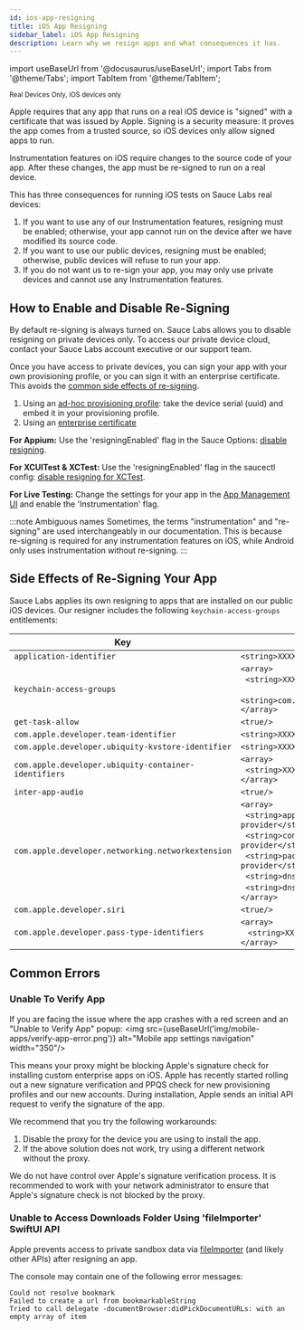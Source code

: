 ```yaml
---
id: ios-app-resigning
title: iOS App Resigning
sidebar_label: iOS App Resigning
description: Learn why we resign apps and what consequences it has.
---
```


import useBaseUrl from '@docusaurus/useBaseUrl';
import Tabs from '@theme/Tabs';
import TabItem from '@theme/TabItem';

<p><small><span className="sauceGreen">Real Devices Only, iOS devices only</span></small></p>

Apple requires that any app that runs on a real iOS device is "signed" with a certificate that was issued by Apple. Signing is a security measure: it proves the app comes from a trusted source, so iOS devices only allow signed apps to run.

Instrumentation features on iOS require changes to the source code of your app. After these changes, the app must be re-signed to run on a real device.

This has three consequences for running iOS tests on Sauce Labs real devices:

1. If you want to use any of our Instrumentation features, resigning must be enabled; otherwise, your app cannot run on the device after we have modified its source code.
2. If you want to use our public devices, resigning must be enabled; otherwise, public devices will refuse to run your app.
3. If you do not want us to re-sign your app, you may only use private devices and cannot use any Instrumentation features.


## How to Enable and Disable Re-Signing

By default re-signing is always turned on. Sauce Labs allows you to disable resigning on private devices only. To access our private device cloud, contact your Sauce Labs account executive or our support team.

Once you have access to private devices, you can sign your app with your own provisioning profile, or you can sign it with an enterprise certificate. This avoids the [common side effects of re-signing](#side-effects-of-re-signing-your-app).

1. Using an [ad-hoc provisioning profile](https://developer.apple.com/help/account/manage-profiles/create-an-ad-hoc-provisioning-profile/): take the device serial (uuid) and embed it in your provisioning profile.
2. Using an [enterprise certificate](https://developer.apple.com/help/account/create-certificates/create-enterprise-distribution-certificates/)

**For Appium:** Use the 'resigningEnabled' flag in the Sauce Options: [disable resigning](/dev/test-configuration-options/#resigningenabled).

**For XCUITest & XCTest:** Use the 'resigningEnabled' flag in the saucectl config: [disable resigning for XCTest](/docs/mobile-apps/automated-testing/espresso-xcuitest/xctest-config.md#resigningenabled).

**For Live Testing:** Change the settings for your app in the [App Management UI](https://app.saucelabs.com/app-management) and enable the 'Instrumentation' flag.

:::note Ambiguous names
Sometimes, the terms "instrumentation" and "re-signing" are used interchangeably in our documentation. This is because re-signing is required for any instrumentation features on iOS, while Android only uses instrumentation without re-signing.
:::

## Side Effects of Re-Signing Your App

Sauce Labs applies its own resigning to apps that are installed on our public iOS devices. Our resigner includes the following `keychain-access-groups` entitlements:

| Key                                                  | Value                                                                                                                                                                                                                                                                                               |
| ---------------------------------------------------- | --------------------------------------------------------------------------------------------------------------------------------------------------------------------------------------------------------------------------------------------------------------------------------------------------- |
| `application-identifier`                             | `<string>XXXXXXXXXX.*</string>`                                                                                                                                                                                                                                                                     |
| `keychain-access-groups`                             | `<array>`<br/>&nbsp;&nbsp;`<string>XXXXXXXXXX.*</string>`<br/>&nbsp;&nbsp;`  <string>com.apple.token</string>`<br/>`</array>`                                                                                                                                                                       |
| `get-task-allow`                                     | `<true/>`                                                                                                                                                                                                                                                                                           |
| `com.apple.developer.team-identifier`                | `<string>XXXXXXXXXX</string>`                                                                                                                                                                                                                                                                       |
| `com.apple.developer.ubiquity-kvstore-identifier`    | `<string>XXXXXXXXXX.*</string>`                                                                                                                                                                                                                                                                     |
| `com.apple.developer.ubiquity-container-identifiers` | `<array>`<br/>&nbsp;&nbsp;`<string>XXXXXXXXXX.*</string>`<br/>`</array>`                                                                                                                                                                                                                            |
| `inter-app-audio`                                    | `<true/>`                                                                                                                                                                                                                                                                                           |
| `com.apple.developer.networking.networkextension`    | `<array>`<br/> &nbsp;&nbsp;`<string>app-proxy-provider</string>`<br/>&nbsp;&nbsp;`<string>content-filter-provider</string>`<br/> &nbsp;&nbsp;`<string>packet-tunnel-provider</string>`<br/>&nbsp;&nbsp;`<string>dns-proxy</string>`<br/> &nbsp;&nbsp;`<string>dns-settings</string>`<br/>`</array>` |
| `com.apple.developer.siri`                           | `<true/>`                                                                                                                                                                                                                                                                                           |
| `com.apple.developer.pass-type-identifiers`          | `<array>`<br/>&nbsp;&nbsp; `<string>XXXXXXXXXX.*</string>`<br/>`</array>` |


## Common Errors

### Unable To Verify App

If you are facing the issue where the app crashes with a red screen and an "Unable to Verify App" popup:
<img src={useBaseUrl('img/mobile-apps/verify-app-error.png')} alt="Mobile app settings navigation" width="350"/>

This means your proxy might be blocking Apple's signature check for installing custom enterprise apps on iOS. Apple has recently started rolling out a new signature verification and PPQS check for new provisioning profiles and our new accounts. During installation, Apple sends an initial API request to verify the signature of the app.

We recommend that you try the following workarounds:

1. Disable the proxy for the device you are using to install the app.
2. If the above solution does not work, try using a different network without the proxy.

We do not have control over Apple's signature verification process. It is recommended to work with your network administrator to ensure that Apple's signature check is not blocked by the proxy.


### Unable to Access Downloads Folder Using 'fileImporter' SwiftUI API

Apple prevents access to private sandbox data via [fileImporter](https://developer.apple.com/documentation/swiftui/view/fileimporter(ispresented:allowedcontenttypes:allowsmultipleselection:oncompletion:)) (and likely other APIs) after resigning an app.

The console may contain one of the following error messages:
```
Could not resolve bookmark
Failed to create a url from bookmarkableString
Tried to call delegate -documentBrowser:didPickDocumentURLs: with an empty array of item
```

